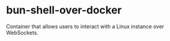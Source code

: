 # bun-shell-over-docker

Container that allows users to interact with a Linux instance over WebSockets.
